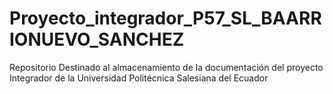 # Proyecto_integrador_P57_SL_BAARRIONUEVO_SANCHEZ
Repositorio Destinado al almacenamiento de la documentación del proyecto Integrador de la Universidad Politécnica Salesiana del Ecuador
